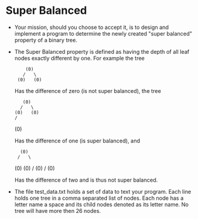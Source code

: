 # Super Balanced

* Your mission, should you choose to accept it, is to design and implement a program to determine the newly created "super balanced" property of a binary tree.

* The Super Balanced property is defined as having the depth of all leaf nodes exactly different by one. For example the tree

          (0)
         /   \
       (0)   (0)

  Has the difference of zero (is not super balanced), the tree

         (0)
        /   \
      (0)   (0)
      /
    (0)

  Has the difference of one (is super balanced), and

        (0)
       /   \
     (0)   (0)
     /
   (0)
   /
 (0)

  Has the difference of two and is thus not super balanced.


* The file test_data.txt holds a set of data to text your program. Each line holds one tree in a comma separated list of nodes. Each node has a letter name a space and its child nodes denoted as its letter name. No tree will have more then 26 nodes.
